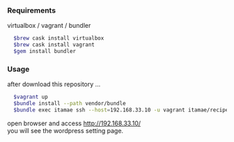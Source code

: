 ### Requirements

virtualbox / vagrant / bundler

```bash
  $brew cask install virtualbox
  $brew cask install vagrant
  $gem install bundler
```

### Usage

after download this repository ...

```bash
  $vagrant up
  $bundle install --path vendor/bundle
  $bundle exec itamae ssh --host=192.168.33.10 -u vagrant itamae/recipe.rb
```

open browser and access http://192.168.33.10/  
you will see the wordpress setting page.
